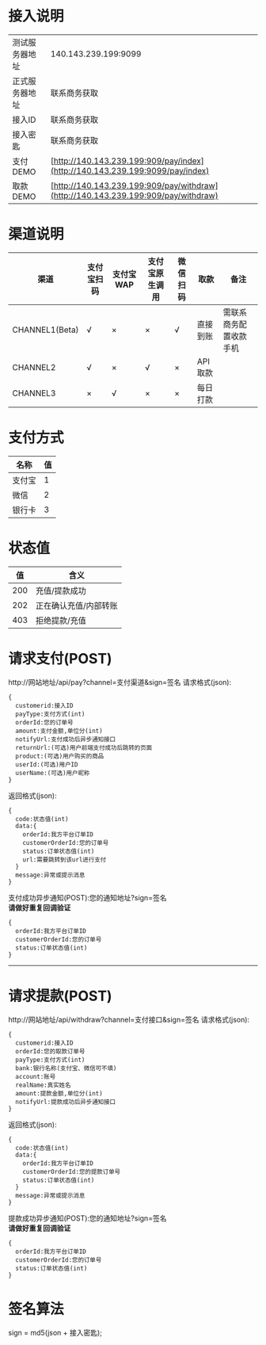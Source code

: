 接入说明
====
|||
|----|----|
|测试服务器地址|140.143.239.199:9099|
|正式服务器地址|联系商务获取|
|接入ID|联系商务获取|
|接入密匙|联系商务获取|
|支付DEMO|[http://140.143.239.199:909/pay/index](http://140.143.239.199:9099/pay/index)|
|取款DEMO|[http://140.143.239.199:909/pay/withdraw](http://140.143.239.199:909/pay/withdraw)|

渠道说明
====
|渠道|支付宝扫码|支付宝WAP|支付宝原生调用|微信扫码|取款|备注|
|----|----|----|----|----|----|----|
|CHANNEL1(Beta)|√|×|×|√|直接到账|需联系商务配置收款手机|
|CHANNEL2|√|×|√|×|API取款||
|CHANNEL3|×|√|×|×|每日打款||

支付方式
====
|名称|值|
|----|----|
|支付宝|1|
|微信|2|
|银行卡|3|

状态值
====
|值|含义|
|----|----|
|200|充值/提款成功|
|202|正在确认充值/内部转账|
|403|拒绝提款/充值|

请求支付(POST)
====
http://网站地址/api/pay?channel=支付渠道&sign=签名
请求格式(json):
````
{
  customerid:接入ID
  payType:支付方式(int)
  orderId:您的订单号
  amount:支付金额,单位分(int)
  notifyUrl:支付成功后异步通知接口
  returnUrl:(可选)用户前端支付成功后跳转的页面
  product:(可选)用户购买的商品
  userId:(可选)用户ID
  userName:(可选)用户昵称
}
````
返回格式(json):
````
{
  code:状态值(int)
  data:{
    orderId:我方平台订单ID
    customerOrderId:您的订单号
    status:订单状态值(int)
    url:需要跳转到该url进行支付
  }
  message:异常或提示消息
}
````
支付成功异步通知(POST):您的通知地址?sign=签名  
**请做好重复回调验证**
````
{
  orderId:我方平台订单ID
  customerOrderId:您的订单号
  status:订单状态值(int)
}
````
----
请求提款(POST)
====
http://网站地址/api/withdraw?channel=支付接口&sign=签名
请求格式(json):
````
{
  customerid:接入ID
  orderId:您的取款订单号
  payType:支付方式(int)
  bank:银行名称(支付宝、微信可不填)
  account:账号
  realName:真实姓名
  amount:提款金额,单位分(int)
  notifyUrl:提款成功后异步通知接口
}
````
返回格式(json):
````
{
  code:状态值(int)
  data:{
    orderId:我方平台订单ID
    customerOrderId:您的提款订单号
    status:订单状态值(int)
  }
  message:异常或提示消息
}
````

提款成功异步通知(POST):您的通知地址?sign=签名  
**请做好重复回调验证**
````
{
  orderId:我方平台订单ID
  customerOrderId:您的订单号
  status:订单状态值(int)
}
````

签名算法
====
sign = md5(json + 接入密匙);